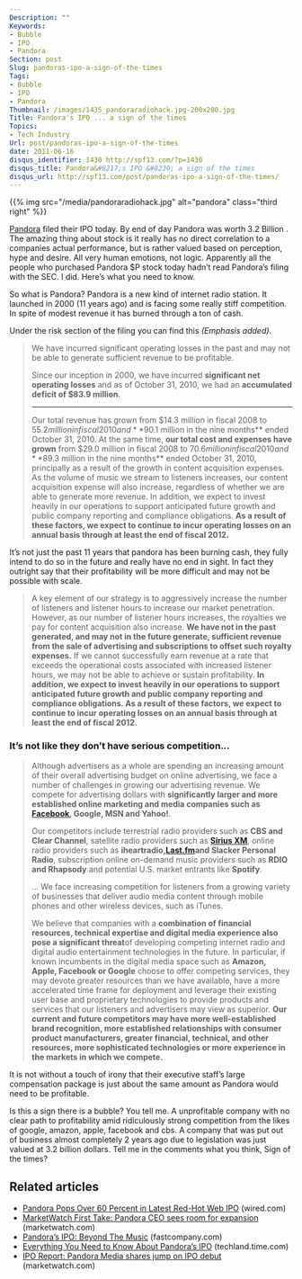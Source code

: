 ```yaml
---
Description: ""
Keywords:
- Bubble
- IPO
- Pandora
Section: post
Slug: pandoras-ipo-a-sign-of-the-times
Tags:
- Bubble
- IPO
- Pandora
Thumbnail: /images/1435_pandoraradiohack.jpg-200x200.jpg
Title: Pandora's IPO ... a sign of the times
Topics:
- Tech Industry
Url: post/pandoras-ipo-a-sign-of-the-times
date: 2011-06-16
disqus_identifier: 1430 http://spf13.com/?p=1430
disqus_title: Pandora&#8217;s IPO &#8230; a sign of the times
disqus_url: http://spf13.com/post/pandoras-ipo-a-sign-of-the-times/
---
```


{{% img src="/media/pandoraradiohack.jpg" alt="pandora" class="third right" %}}

[Pandora](http://Pandora.com "Pandora") filed their IPO today. By end of
day Pandora was worth 3.2 Billion . The amazing thing about stock is it
really has no direct correlation to a companies actual performance, but
is rather valued based on perception, hype and desire. All very human
emotions, not logic. Apparently all the people who purchased Pandora $P
stock today hadn’t read Pandora’s filing with the SEC. I did. Here’s
what you need to know.

So what is Pandora? Pandora is a new kind of internet radio station. It
launched in 2000 (11 years ago) and is facing some really stiff
competition. In spite of modest revenue it has burned through a ton of
cash.

Under the risk section of the filing you can find this *(Emphasis
added)*.

> We have incurred significant operating losses in the past and may not
> be able to generate sufficient revenue to be profitable.
>
> Since our inception in 2000, we have incurred **significant net
> operating losses** and as of October 31, 2010, we had an **accumulated
> deficit of $83.9 million**.
>
> ****
>
> Our total revenue has grown from $14.3 million in fiscal 2008 to
> $55.2 million in fiscal 2010 and **$90.1 million in the nine
> months** ended October 31, 2010. At the same time, **our total cost
> and expenses have grown** from $29.0 million in fiscal 2008 to $70.6
> million in fiscal 2010 and **$89.3 million in the nine months** ended
> October 31, 2010, principally as a result of the growth in content
> acquisition expenses. As the volume of music we stream to listeners
> increases, our content acquisition expense will also increase,
> regardless of whether we are able to generate more revenue. In
> addition, we expect to invest heavily in our operations to support
> anticipated future growth and public company reporting and compliance
> obligations. **As a result of these factors, we expect to continue to
> incur operating losses on an annual basis through at least the end of
> fiscal 2012.**

It’s not just the past 11 years that pandora has been burning cash, they
fully intend to do so in the future and really have no end in sight. In
fact they outright say that their profitability will be more difficult
and may not be possible with scale.

> A key element of our strategy is to aggressively increase the number
> of listeners and listener hours to increase our market penetration.
> However, as our number of listener hours increases, the royalties we
> pay for content acquisition also increase. **We have not in the past
> generated, and may not in the future generate, sufficient revenue from
> the sale of advertising and subscriptions to offset such royalty
> expenses.** If we cannot successfully earn revenue at a rate that
> exceeds the operational costs associated with increased listener
> hours, we may not be able to achieve or sustain profitability. **In
> addition, we expect to invest heavily in our operations to support
> anticipated future growth and public company reporting and compliance
> obligations. As a result of these factors, we expect to continue to
> incur operating losses on an annual basis through at least the end of
> fiscal 2012.**


### It’s not like they don’t have serious competition…

> Although advertisers as a whole are spending an increasing amount of
> their overall advertising budget on online advertising, we face a
> number of challenges in growing our advertising revenue. We compete
> for advertising dollars with **significantly larger and more
> established online marketing and media companies such as
> [Facebook](http://facebook.com "Facebook"), Google, MSN and Yahoo!**.
>
> Our competitors include terrestrial radio providers such as **CBS and
> Clear Channel**, satellite radio providers such as **[Sirius
> XM](http://www.siriusxm.com/ "Sirius XM Radio")**, online radio
> providers such as **iheartradio,**[**Last.fm**](http://Last.fm/)**and
> Slacker Personal Radio**, subscription online on-demand music
> providers such as **RDIO and Rhapsody** and potential U.S. market
> entrants like **Spotify**.
>
> … We face increasing competition for listeners from a growing variety
> of businesses that deliver audio media content through mobile phones
> and other wireless devices, such as iTunes.
>
> We believe that companies with a **combination of financial resources,
> technical expertise and digital media experience also pose a
> significant threat**of developing competing internet radio and digital
> audio entertainment technologies in the future. In particular, if
> known incumbents in the digital media space such as **Amazon, Apple,
> Facebook or Google** choose to offer competing services, they may
> devote greater resources than we have available, have a more
> accelerated time frame for deployment and leverage their existing user
> base and proprietary technologies to provide products and services
> that our listeners and advertisers may view as superior. **Our current
> and future competitors may have more well-established brand
> recognition, more established relationships with consumer product
> manufacturers, greater financial, technical, and other resources, more
> sophisticated technologies or more experience in the markets in which
> we compete.**

It is not without a touch of irony that their executive staff’s large
compensation package is just about the same amount as Pandora would need
to be profitable.

Is this a sign there is a bubble? You tell me. A unprofitable company
with no clear path to profitability amid ridiculously strong competition
from the likes of google, amazon, apple, facebook and cbs. A company
that was put out of business almost completely 2 years ago due to
legislation was just valued at 3.2 billion dollars. Tell me in the
comments what you think, Sign of the times?

## Related articles

-   [Pandora Pops Over 60 Percent in Latest Red-Hot Web
    IPO](http://www.wired.com/epicenter/2011/06/pandora-ipo/)
    (wired.com)
-   [MarketWatch First Take: Pandora CEO sees room for
    expansion](http://www.marketwatch.com/story/pandora-ceo-sees-room-for-expansion-2011-06-15?siteid=rss&rss=1)
    (marketwatch.com)
-   [Pandora’s IPO: Beyond The
    Music](http://www.fastcompany.com/1760158/pandoras-ipo-by-the-numbers)
    (fastcompany.com)
-   [Everything You Need to Know About Pandora’s
    IPO](http://techland.time.com/2011/06/15/everything-you-need-to-know-about-pandoras-ipo/)
    (techland.time.com)
-   [IPO Report: Pandora Media shares jump on IPO
    debut](http://www.marketwatch.com/story/pandora-media-shares-jump-on-ipo-debut-2011-06-15?siteid=rss&rss=1)
    (marketwatch.com)

